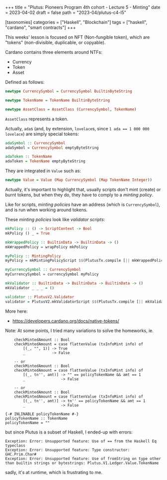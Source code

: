 +++
title = "Plutus: Pioneers Program 4th cohort - Lecture 5 - Minting"
date = 2023-04-02
draft = false
path = "2023-04/plutus-c4-l5"

[taxonomies]
categories = ["Haskell", "Blockchain"]
tags = ["haskell", "cardano", "smart contracts"]
+++

This weeks' lesson is focused on NFT (Non-fungible token), which are "tokens" (non-divisible, duplicable, or copyable).

Cardano contains three elements around NTFs:
* Currency
* Token
* Asset

Defined as follows:

```haskell
newtype CurrencySymbol = CurrencySymbol BuiltinByteString

newtype TokenName = TokenName BuiltinByteString

newtype AssetClass = AssetClass (CurrencySymbol, TokenName)
```

`AssetClass` represents a token.

Actually, `ada`s (and, by extension, `lovelace`s, since `1 ada == 1 000 000 lovelace`) are simply special tokens:

```haskell
adaSymbol :: CurrencySymbol
adaSymbol = CurrencySymbol emptyByteString

adaToken :: TokenName
adaToken = TokenName emptyByteString
```

They are integrated in `Value` such as:

```haskell
newtype Value = Value (Map CurrencySymbol (Map TokenName Integer))
```

Actually, it's important to highlight that, usually scripts don't mint (create) or burnt tokens, but when they do, they have to comply to a _minting policy_.

Like for scripts, _minting policies_ have an address (which is `CurrencySymbol`), and is run when working around tokens.

These _minting policies_ look like _validator scripts_:

```haskell
mkPolicy :: () -> ScriptContext -> Bool
mkPolicy () _ = True

mkWrappedPolicy :: BuiltinData -> BuiltinData -> ()
mkWrappedPolicy = wrapPolicy mkPolicy

myPolicy :: MintingPolicy
myPolicy = mkMintingPolicyScript $$(PlutusTx.compile [|| mkWrappedPolicy ||])

myCurrencySymbol :: CurrencySymbol
myCurrencySymbol = currencySymbol myPolicy
```

```haskell
mkValidator :: BuiltinData -> BuiltinData -> BuiltinData -> ()
mkValidator _ _ _ = ()

validator :: PlutusV2.Validator
validator = PlutusV2.mkValidatorScript $$(PlutusTx.compile [|| mkValidator ||])
```

More here:

* <https://developers.cardano.org/docs/native-tokens/>

Note: At some points, I tried many variations to solve the homeworks, ie.

```
    checkMintedAmount :: Bool
    checkMintedAmount = case flattenValue (txInfoMint info) of
        [(_, "", 1)] -> True
        _            -> False

    -- or
    checkMintedAmount :: Bool
    checkMintedAmount = case flattenValue (txInfoMint info) of
        [(_, tn'', amt)] -> "" == policyTokenName && amt == 1
        _                -> False

    -- or
    checkMintedAmount :: Bool
    checkMintedAmount = case flattenValue (txInfoMint info) of
        [(_, tn'', amt)] -> tn'' == policyTokenName && amt == 1
        _                -> False

{-# INLINABLE policyTokenName #-}
policyTokenName :: TokenName
policyTokenName = ""
```

but since Plutus is a subset of Haskell, I ended-up with errors:

```
Exception: Error: Unsupported feature: Use of == from the Haskell Eq typeclass
Exception: Error: Unsupported feature: Type constructor: GHC.Prim.Char#
Exception: Error: Unsupported feature: Use of fromString on type other than builtin strings or bytestrings: Plutus.V1.Ledger.Value.TokenName
```

sadly, it's at runtime, which is frustrating to me.
